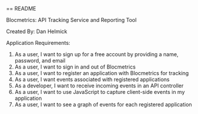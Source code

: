 == README

Blocmetrics: API Tracking Service and Reporting Tool

Created By: Dan Helmick

Application Requirements:

1) As a user, I want to sign up for a free account by providing a name, password, and email
2) As a user, I want to sign in and out of Blocmetrics
3) As a user, I want to register an application with Blocmetrics for tracking
4) As a user, I want events associated with registered applications
5) As a developer, I want to receive incoming events in an API controller
6) As a user, I want to use JavaScript to capture client-side events in my application
7) As a user, I want to see a graph of events for each registered application

